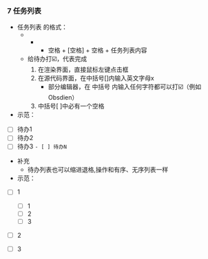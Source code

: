### 7 任务列表

- 任务列表 的格式：
	- - + 空格 + [空格] + 空格 + 任务列表内容 
	- 给待办打☑️，代表完成
		1. 在渲染界面，直接鼠标左键点击框
		2. 在源代码界面，在中括号[]内输入英文字母x
			- 部分编辑器，在 中括号 内输入任何字符都可以打☑️（例如Obsdien）
		3. 中括号[ ]中必有一个空格
- 示范：

- [ ] 待办1
- [ ] 待办2
- [ ] 待办3
`- [ ] 待办N`

- 补充
	- 待办列表也可以缩进退格,操作和有序、无序列表一样
- 示范：

- [ ] 1
	- [ ] 1
	- [ ] 2
	- [ ] 3
- [ ] 2
- [ ] 3


